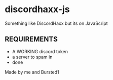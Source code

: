 # discordhaxx-js
Something like DiscordHaxx but its on JavaScript

## REQUIREMENTS

- A WORKING discord token
- a server to spam in
- done


Made by me and Bursted1
